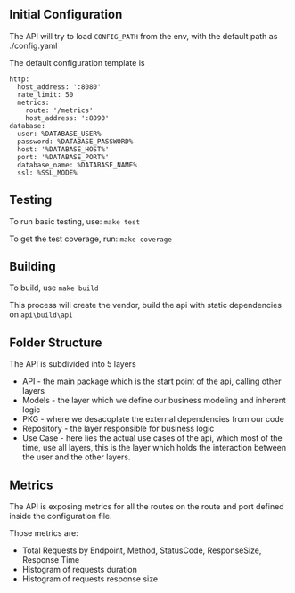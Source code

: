 ## Initial Configuration

The API will try to load `CONFIG_PATH` from the env, with the default path as ./config.yaml

The default configuration template is
```
http:
  host_address: ':8080'
  rate_limit: 50
  metrics:
    route: '/metrics'
    host_address: ':8090'
database:
  user: %DATABASE_USER%
  password: %DATABASE_PASSWORD%
  host: '%DATABASE_HOST%'
  port: '%DATABASE_PORT%'
  database_name: %DATABASE_NAME%
  ssl: %SSL_MODE%
```

## Testing

To run basic testing, use: `make test`

To get the test coverage, run: `make coverage`

## Building

To build, use `make build`

This process will create the vendor, build the api with static dependencies on
`api\build\api`

## Folder Structure

The API is subdivided into 5 layers

* API - the main package which is the start point of the api, calling other layers
* Models - the layer which we define our business modeling and inherent logic
* PKG - where we desacoplate the external dependencies from our code
* Repository - the layer responsible for business logic
* Use Case - here lies the actual use cases of the api, which most of the time, use all layers, this is the layer which holds the interaction between the user and the other layers.

## Metrics

The API is exposing metrics for all the routes on the route and port defined inside the configuration file.

Those metrics are:

* Total Requests by Endpoint, Method, StatusCode, ResponseSize, Response Time
* Histogram of requests duration
* Histogram of requests response size